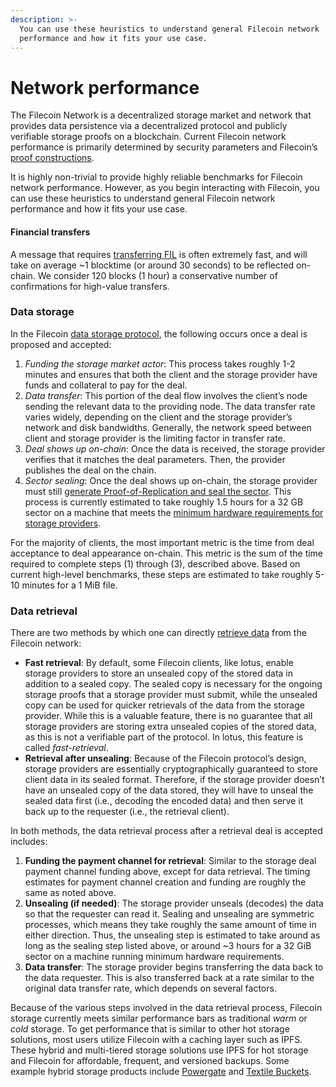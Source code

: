 ```yaml
---
description: >-
  You can use these heuristics to understand general Filecoin network
  performance and how it fits your use case.
---
```


# Network performance

The Filecoin Network is a decentralized storage market and network that provides data persistence via a decentralized protocol and publicly verifiable storage proofs on a blockchain. Current Filecoin network performance is primarily determined by security parameters and Filecoin’s [proof constructions](https://spec.filecoin.io/#algorithms\_\_pos).

It is highly non-trivial to provide highly reliable benchmarks for Filecoin network performance. However, as you begin interacting with Filecoin, you can use these heuristics to understand general Filecoin network performance and how it fits your use case.

#### Financial transfers

A message that requires [transferring FIL](https://lotus.filecoin.io/docs/set-up/manage-fil/) is often extremely fast, and will take on average \~1 blocktime (or around 30 seconds) to be reflected on-chain. We consider 120 blocks (1 hour) a conservative number of confirmations for high-value transfers.

### Data storage

In the Filecoin [data storage protocol](https://lotus.filecoin.io/docs/developers/store-data/), the following occurs once a deal is proposed and accepted:

1. _Funding the storage market actor_: This process takes roughly 1-2 minutes and ensures that both the client and the storage provider have funds and collateral to pay for the deal.
2. _Data transfer_: This portion of the deal flow involves the client’s node sending the relevant data to the providing node. The data transfer rate varies widely, depending on the client and the storage provider’s network and disk bandwidths. Generally, the network speed between client and storage provider is the limiting factor in transfer rate.
3. _Deal shows up on-chain_: Once the data is received, the storage provider verifies that it matches the deal parameters. Then, the provider publishes the deal on the chain.
4. _Sector sealing_: Once the deal shows up on-chain, the storage provider must still [generate Proof-of-Replication and seal the sector](https://spec.filecoin.io/#systems\_\_filecoin\_mining\_\_sector\_\_adding\_storage). This process is currently estimated to take roughly 1.5 hours for a 32 GB sector on a machine that meets the [minimum hardware requirements for storage providers](https://docs.filecoin.io/storage-provider/infrastructure/reference-architectures/).

For the majority of clients, the most important metric is the time from deal acceptance to deal appearance on-chain. This metric is the sum of the time required to complete steps (1) through (3), described above. Based on current high-level benchmarks, these steps are estimated to take roughly 5-10 minutes for a 1 MiB file.

### Data retrieval

There are two methods by which one can directly [retrieve data](https://lotus.filecoin.io/docs/developers/retrieve-data/) from the Filecoin network:

* **Fast retrieval**: By default, some Filecoin clients, like lotus, enable storage providers to store an unsealed copy of the stored data in addition to a sealed copy. The sealed copy is necessary for the ongoing storage proofs that a storage provider must submit, while the unsealed copy can be used for quicker retrievals of the data from the storage provider. While this is a valuable feature, there is no guarantee that all storage providers are storing extra unsealed copies of the stored data, as this is not a verifiable part of the protocol. In lotus, this feature is called _fast-retrieval_.
* **Retrieval after unsealing**: Because of the Filecoin protocol’s design, storage providers are essentially cryptographically guaranteed to store client data in its sealed format. Therefore, if the storage provider doesn’t have an unsealed copy of the data stored, they will have to unseal the sealed data first (i.e., decoding the encoded data) and then serve it back up to the requester (i.e., the retrieval client).

In both methods, the data retrieval process after a retrieval deal is accepted includes:

1. **Funding the payment channel for retrieval**: Similar to the storage deal payment channel funding above, except for data retrieval. The timing estimates for payment channel creation and funding are roughly the same as noted above.
2. **Unsealing (if needed)**: The storage provider unseals (decodes) the data so that the requester can read it. Sealing and unsealing are symmetric processes, which means they take roughly the same amount of time in either direction. Thus, the unsealing step is estimated to take around as long as the sealing step listed above, or around \~3 hours for a 32 GiB sector on a machine running minimum hardware requirements.
3. **Data transfer**: The storage provider begins transferring the data back to the data requester. This is also transferred back at a rate similar to the original data transfer rate, which depends on several factors.

Because of the various steps involved in the data retrieval process, Filecoin storage currently meets similar performance bars as traditional _warm_ or _cold_ storage. To get performance that is similar to other hot storage solutions, most users utilize Filecoin with a caching layer such as IPFS. These hybrid and multi-tiered storage solutions use IPFS for hot storage and Filecoin for affordable, frequent, and versioned backups. Some example hybrid storage products include [Powergate](https://blog.textile.io/filecoin-developer-tools-concepts/) and [Textile Buckets](https://docs.textile.io/buckets/).
